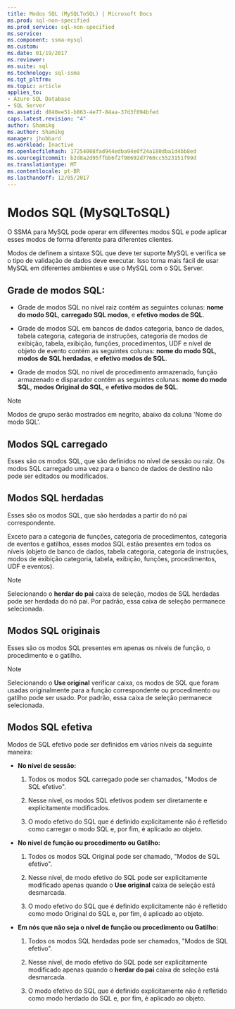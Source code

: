 ```yaml
---
title: Modos SQL (MySQLToSQL) | Microsoft Docs
ms.prod: sql-non-specified
ms.prod_service: sql-non-specified
ms.service: 
ms.component: ssma-mysql
ms.custom: 
ms.date: 01/19/2017
ms.reviewer: 
ms.suite: sql
ms.technology: sql-ssma
ms.tgt_pltfrm: 
ms.topic: article
applies_to:
- Azure SQL Database
- SQL Server
ms.assetid: d840ee51-b863-4e77-84aa-37d3f094bfed
caps.latest.revision: "4"
author: Shamikg
ms.author: Shamikg
manager: jhubbard
ms.workload: Inactive
ms.openlocfilehash: 17254008fad944edba94e0f24a180dba1d4bb8ed
ms.sourcegitcommit: b2d8a2d95ffbb6f2f98692d7760cc5523151f99d
ms.translationtype: MT
ms.contentlocale: pt-BR
ms.lasthandoff: 12/05/2017
---
```

# <a name="sql-modes-mysqltosql"></a>Modos SQL (MySQLToSQL)
O SSMA para MySQL pode operar em diferentes modos SQL e pode aplicar esses modos de forma diferente para diferentes clientes.  
  
Modos de definem a sintaxe SQL que deve ter suporte MySQL e verifica se o tipo de validação de dados deve executar. Isso torna mais fácil de usar MySQL em diferentes ambientes e use o MySQL com o SQL Server.  
  
## <a name="sql-modes-grid"></a>Grade de modos SQL:  
  
-   Grade de modos SQL no nível raiz contém as seguintes colunas: **nome do modo SQL**, **carregado SQL modos**, e **efetivo modos de SQL**.  
  
-   Grade de modos SQL em bancos de dados categoria, banco de dados, tabela categoria, categoria de instruções, categoria de modos de exibição, tabela, exibição, funções, procedimentos, UDF e nível de objeto de evento contém as seguintes colunas: **nome do modo SQL**, **modos de SQL herdadas**, e **efetivo modos de SQL**.  
  
-   Grade de modos SQL no nível de procedimento armazenado, função armazenado e disparador contém as seguintes colunas: **nome do modo SQL**, **modos Original do SQL**, e **efetivo modos de SQL**.  
  
> [!NOTE]  
> Modos de grupo serão mostrados em negrito, abaixo da coluna 'Nome do modo SQL'.  
  
## <a name="loaded-sql-modes"></a>Modos SQL carregado  
Esses são os modos SQL, que são definidos no nível de sessão ou raiz. Os modos SQL carregado uma vez para o banco de dados de destino não pode ser editados ou modificados.  
  
## <a name="inherited-sql-modes"></a>Modos SQL herdadas  
Esses são os modos SQL, que são herdadas a partir do nó pai correspondente.  
  
Exceto para a categoria de funções, categoria de procedimentos, categoria de eventos e gatilhos, esses modos SQL estão presentes em todos os níveis (objeto de banco de dados, tabela categoria, categoria de instruções, modos de exibição categoria, tabela, exibição, funções, procedimentos, UDF e eventos).  
  
> [!NOTE]  
> Selecionando o **herdar do pai** caixa de seleção, modos de SQL herdadas pode ser herdada do nó pai. Por padrão, essa caixa de seleção permanece selecionada.  
  
## <a name="original-sql-modes"></a>Modos SQL originais  
Esses são os modos SQL presentes em apenas os níveis de função, o procedimento e o gatilho.  
  
> [!NOTE]  
> Selecionando o **Use original** verificar caixa, os modos de SQL que foram usadas originalmente para a função correspondente ou procedimento ou gatilho pode ser usado. Por padrão, essa caixa de seleção permanece selecionada.  
  
## <a name="effective-sql-modes"></a>Modos SQL efetiva  
Modos de SQL efetivo pode ser definidos em vários níveis da seguinte maneira:  
  
-   **No nível de sessão:**  
  
    1.  Todos os modos SQL carregado pode ser chamados, "Modos de SQL efetivo".  
  
    2.  Nesse nível, os modos SQL efetivos podem ser diretamente e explicitamente modificados.  
  
    3.  O modo efetivo do SQL que é definido explicitamente não é refletido como carregar o modo SQL e, por fim, é aplicado ao objeto.  
  
-   **No nível de função ou procedimento ou Gatilho:**  
  
    1.  Todos os modos SQL Original pode ser chamado, "Modos de SQL efetivo".  
  
    2.  Nesse nível, de modo efetivo do SQL pode ser explicitamente modificado apenas quando o **Use original** caixa de seleção está desmarcada.  
  
    3.  O modo efetivo do SQL que é definido explicitamente não é refletido como modo Original do SQL e, por fim, é aplicado ao objeto.  
  
-   **Em nós que não seja o nível de função ou procedimento ou Gatilho:**  
  
    1.  Todos os modos SQL herdadas pode ser chamados, "Modos de SQL efetivo".  
  
    2.  Nesse nível, de modo efetivo do SQL pode ser explicitamente modificado apenas quando o **herdar do pai** caixa de seleção está desmarcada.  
  
    3.  O modo efetivo do SQL que é definido explicitamente não é refletido como modo herdado do SQL e, por fim, é aplicado ao objeto.  
  

